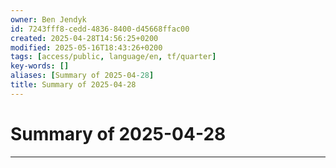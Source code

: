 ```yaml
---
owner: Ben Jendyk
id: 7243fff8-cedd-4836-8400-d45668ffac00
created: 2025-04-28T14:56:25+0200
modified: 2025-05-16T18:43:26+0200
tags: [access/public, language/en, tf/quarter]
key-words: []
aliases: [Summary of 2025-04-28]
title: Summary of 2025-04-28
---
```


# Summary of 2025-04-28

---


 